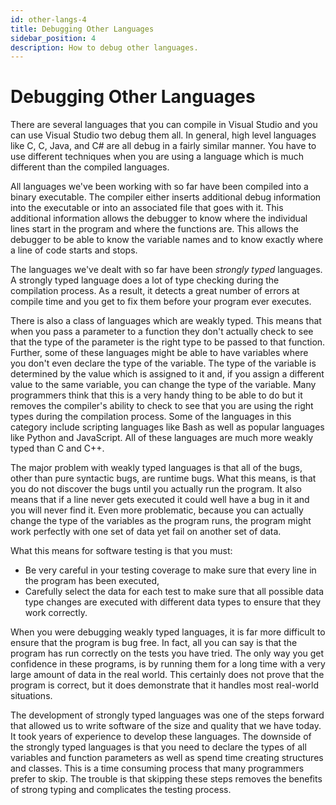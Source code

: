 ```yaml
---
id: other-langs-4
title: Debugging Other Languages
sidebar_position: 4
description: How to debug other languages.
---
```


# Debugging Other Languages

There are several languages that you can compile in Visual Studio and you can use Visual Studio two debug them all. In general, high level languages like C, C, Java, and C# are all debug in a fairly similar manner. You have to use different techniques when you are using a language which is much different than the compiled languages.

All languages we've been working with so far have been compiled into a binary executable. The compiler either inserts additional debug information into the executable or into an associated file that goes with it. This additional information allows the debugger to know where the individual lines start in the program and where the functions are. This allows the debugger to be able to know the variable names and to know exactly where a line of code starts and stops.

The languages we've dealt with so far have been _strongly typed_ languages. A strongly typed language does a lot of type checking during the compilation process. As a result, it detects a great number of errors at compile time and you get to fix them before your program ever executes.

There is also a class of languages which are weakly typed. This means that when you pass a parameter to a function they don't actually check to see that the type of the parameter is the right type to be passed to that function. Further, some of these languages might be able to have variables where you don't even declare the type of the variable. The type of the variable is determined by the value which is assigned to it and, if you assign a different value to the same variable, you can change the type of the variable. Many programmers think that this is a very handy thing to be able to do but it removes the compiler's ability to check to see that you are using the right types during the compilation process. Some of the languages in this category include scripting languages like Bash as well as popular languages like Python and JavaScript. All of these languages are much more weakly typed than C and C++.

The major problem with weakly typed languages is that all of the bugs, other than pure syntactic bugs, are runtime bugs. What this means, is that you do not discover the bugs until you actually run the program. It also means that if a line never gets executed it could well have a bug in it and you will never find it. Even more problematic, because you can actually change the type of the variables as the program runs, the program might work perfectly with one set of data yet fail on another set of data.

What this means for software testing is that you must:

- Be very careful in your testing coverage to make sure that every line in the program has been executed,
- Carefully select the data for each test to make sure that all possible data type changes are executed with different data types to ensure that they work correctly.

When you were debugging weakly typed languages, it is far more difficult to ensure that the program is bug free. In fact, all you can say is that the program has run correctly on the tests you have tried. The only way you get confidence in these programs, is by running them for a long time with a very large amount of data in the real world. This certainly does not prove that the program is correct, but it does demonstrate that it handles most real-world situations.

The development of strongly typed languages was one of the steps forward that allowed us to write software of the size and quality that we have today. It took years of experience to develop these languages. The downside of the strongly typed languages is that you need to declare the types of all variables and function parameters as well as spend time creating structures and classes. This is a time consuming process that many programmers prefer to skip. The trouble is that skipping these steps removes the benefits of strong typing and complicates the testing process.
